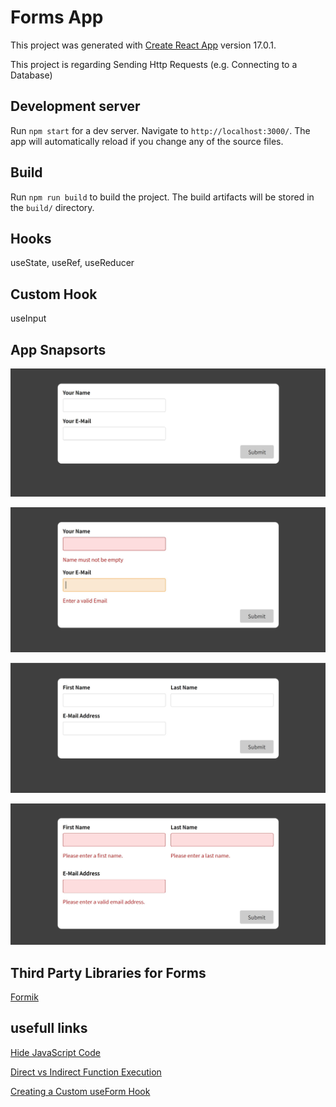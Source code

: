 # Forms App

This project was generated with [Create React App](https://reactjs.org/docs/create-a-new-react-app.html) version 17.0.1.

This project is regarding Sending Http Requests (e.g. Connecting to a Database)

## Development server

Run `npm start` for a dev server. Navigate to `http://localhost:3000/`. The app will automatically reload if you change any of the source files.

## Build

Run `npm run build` to build the project. The build artifacts will be stored in the `build/` directory.

## Hooks

useState, useRef, useReducer

## Custom Hook

useInput

## App Snapsorts
![Forms](https://github.com/vishal002/forms-app/blob/master/img/home-form.jpg?raw=true)

![Forms Validation](https://github.com/vishal002/forms-app/blob/master/img/home-form-validation.jpg?raw=true)

![Forms Validation](https://github.com/vishal002/forms-app/blob/master/img/home-basic-form.jpg?raw=true)

![Forms Validation](https://github.com/vishal002/forms-app/blob/master/img/home-basic-form-validation.jpg?raw=true)

## Third Party Libraries for Forms

[Formik](https://formik.org/docs/overview)

## usefull links

[Hide JavaScript Code](https://academind.com/tutorials/hide-javascript-code)

[Direct vs Indirect Function Execution](https://academind.com/tutorials/function-bind-event-execution)

[Creating a Custom useForm Hook](https://academind.com/tutorials/reactjs-a-custom-useform-hook)